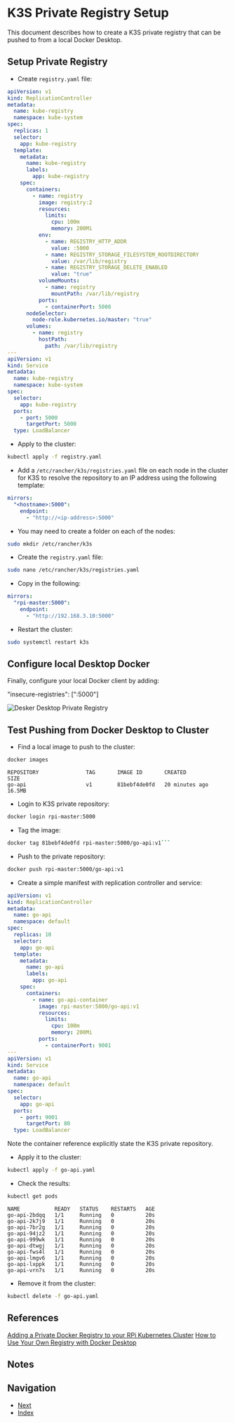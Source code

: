 # K3S Private Registry Setup

This document describes how to create a K3S private registry that can be pushed to from a local Docker Desktop.

## Setup Private Registry

- Create `registry.yaml` file:

```yaml
apiVersion: v1
kind: ReplicationController
metadata:
  name: kube-registry
  namespace: kube-system
spec:
  replicas: 1
  selector:
    app: kube-registry
  template:
    metadata:
      name: kube-registry
      labels:
        app: kube-registry
    spec:
      containers:
        - name: registry
          image: registry:2
          resources:
            limits:
              cpu: 100m
              memory: 200Mi
          env:
            - name: REGISTRY_HTTP_ADDR
              value: :5000
            - name: REGISTRY_STORAGE_FILESYSTEM_ROOTDIRECTORY
              value: /var/lib/registry
            - name: REGISTRY_STORAGE_DELETE_ENABLED
              value: "true"
          volumeMounts:
            - name: registry
              mountPath: /var/lib/registry
          ports:
            - containerPort: 5000
      nodeSelector:
        node-role.kubernetes.io/master: "true"
      volumes:
        - name: registry
          hostPath:
            path: /var/lib/registry
---
apiVersion: v1
kind: Service
metadata:
  name: kube-registry
  namespace: kube-system
spec:
  selector:
    app: kube-registry
  ports:
    - port: 5000
      targetPort: 5000
  type: LoadBalancer
```

- Apply to the cluster:

```bash
kubectl apply -f registry.yaml
```

- Add a `/etc/rancher/k3s/registries.yaml` file on each node in the cluster for K3S to resolve the repository to an IP address using the following template:

```yaml
mirrors:
  "<hostname>:5000":
    endpoint:
      - "http://<ip-address>:5000"
```

- You may need to create a folder on each of the nodes:

```bash
sudo mkdir /etc/rancher/k3s
```

- Create the `registry.yaml` file:

```bash
sudo nano /etc/rancher/k3s/registries.yaml
```

- Copy in the following:

```yaml
mirrors:
  "rpi-master:5000":
    endpoint:
      - "http://192.168.3.10:5000"
```

- Restart the cluster:

```bash
sudo systemctl restart k3s
```

## Configure local Desktop Docker

Finally, configure your local Docker client by adding:

"insecure-registries": ["<hostname>:5000"]

![Desker Desktop Private Registry](./images/docker-desktop-private-registry.png)

## Test Pushing from Docker Desktop to Cluster

- Find a local image to push to the cluster:

```bash
docker images
```

```console
REPOSITORY               TAG       IMAGE ID       CREATED          SIZE
go-api                   v1        81bebf4de0fd   20 minutes ago   16.5MB
```

- Login to K3S private repository:

```bash
docker login rpi-master:5000
```

- Tag the image:

````bash
docker tag 81bebf4de0fd rpi-master:5000/go-api:v1```
````

- Push to the private repository:

```bash
docker push rpi-master:5000/go-api:v1
```

- Create a simple manifest with replication controller and service:

```yaml
apiVersion: v1
kind: ReplicationController
metadata:
  name: go-api
  namespace: default
spec:
  replicas: 10
  selector:
    app: go-api
  template:
    metadata:
      name: go-api
      labels:
        app: go-api
    spec:
      containers:
        - name: go-api-container
          image: rpi-master:5000/go-api:v1
          resources:
            limits:
              cpu: 100m
              memory: 200Mi
          ports:
            - containerPort: 9001
---
apiVersion: v1
kind: Service
metadata:
  name: go-api
  namespace: default
spec:
  selector:
    app: go-api
  ports:
    - port: 9001
      targetPort: 80
  type: LoadBalancer
```

Note the container reference explicitly state the K3S private repository.

- Apply it to the cluster:

```bash
kubectl apply -f go-api.yaml
```

- Check the results:

```bash
kubectl get pods
```

```console
NAME           READY   STATUS    RESTARTS   AGE
go-api-2bdqq   1/1     Running   0          20s
go-api-2k7j9   1/1     Running   0          20s
go-api-7br2g   1/1     Running   0          20s
go-api-94jz2   1/1     Running   0          20s
go-api-999wk   1/1     Running   0          20s
go-api-dtwgj   1/1     Running   0          20s
go-api-fws4l   1/1     Running   0          20s
go-api-lmgv6   1/1     Running   0          20s
go-api-lxppk   1/1     Running   0          20s
go-api-vrn7s   1/1     Running   0          20s
```

- Remove it from the cluster:

```bash
kubectl delete -f go-api.yaml
```

## References

[Adding a Private Docker Registry to your RPi Kubernetes Cluster](https://medium.com/@chris.allmark/adding-a-private-docker-registry-to-your-rpi-kubernetes-cluster-3b549cc33c4f)
[How to Use Your Own Registry with Docker Desktop](https://www.docker.com/blog/how-to-use-your-own-registry-2/)

## Notes

## Navigation

- [Next](./?)
- [Index](./README.md)
